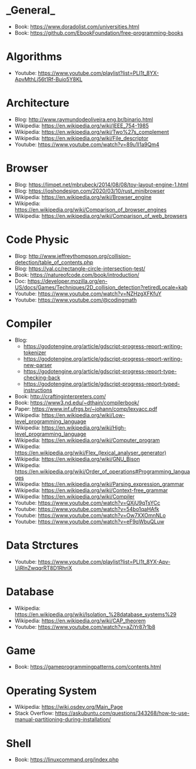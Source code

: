 # \_General\_
- Book: https://www.doradolist.com/universities.html
- Book: https://github.com/EbookFoundation/free-programming-books

# Algorithms
- Youtube: https://www.youtube.com/playlist?list=PLI1t_8YX-ApvMthLj56t1Rf-Buio5Y8KL

# Architecture
- Blog: http://www.raymundodeoliveira.eng.br/binario.html
- Wikipedia: https://en.wikipedia.org/wiki/IEEE_754-1985
- Wikipedia: https://en.wikipedia.org/wiki/Two%27s_complement
- Wikipedia: https://en.wikipedia.org/wiki/File_descriptor
- Youtube: https://www.youtube.com/watch?v=89u1I1a9Qm4

# Browser
- Blog: https://limpet.net/mbrubeck/2014/08/08/toy-layout-engine-1.html
- Blog: https://joshondesign.com/2020/03/10/rust_minibrowser
- Wikipedia: https://en.wikipedia.org/wiki/Browser_engine
- Wikipedia: https://en.wikipedia.org/wiki/Comparison_of_browser_engines
- Wikipedia: https://en.wikipedia.org/wiki/Comparison_of_web_browsers

# Code Physic
- Blog: http://www.jeffreythompson.org/collision-detection/table_of_contents.php
- Blog: https://yal.cc/rectangle-circle-intersection-test/
- Book: https://natureofcode.com/book/introduction/
- Doc: https://developer.mozilla.org/en-US/docs/Games/Techniques/2D_collision_detection?retiredLocale=kab
- Youtube: https://www.youtube.com/watch?v=NZHzgXFKfuY
- Youtube: https://www.youtube.com/@codingmath

# Compiler
- Blog:
  - https://godotengine.org/article/gdscript-progress-report-writing-tokenizer
  - https://godotengine.org/article/gdscript-progress-report-writing-new-parser
  - https://godotengine.org/article/gdscript-progress-report-type-checking-back
  - https://godotengine.org/article/gdscript-progress-report-typed-instructions
- Book: http://craftinginterpreters.com/
- Book: https://www3.nd.edu/~dthain/compilerbook/
- Paper: https://www.inf.ufrgs.br/~johann/comp/lexyacc.pdf
- Wikipedia: https://en.wikipedia.org/wiki/Low-level_programming_language
- Wikipedia: https://en.wikipedia.org/wiki/High-level_programming_language
- Wikipedia: https://en.wikipedia.org/wiki/Computer_program
- Wikipedia: https://en.wikipedia.org/wiki/Flex_(lexical_analyser_generator)
- Wikipedia: https://en.wikipedia.org/wiki/GNU_Bison
- Wikipedia: https://en.wikipedia.org/wiki/Order_of_operations#Programming_languages
- Wikipedia: https://en.wikipedia.org/wiki/Parsing_expression_grammar
- Wikipedia: https://en.wikipedia.org/wiki/Context-free_grammar
- Wikipedia: https://en.wikipedia.org/wiki/Compiler
- Youtube: https://www.youtube.com/watch?v=QXjU9qTsYCc
- Youtube: https://www.youtube.com/watch?v=54bo1qaHAfk
- Youtube: https://www.youtube.com/watch?v=Ow7XXOmnNLo
- Youtube: https://www.youtube.com/watch?v=eF9qWbuQLuw

# Data Strctures
- Youtube: https://www.youtube.com/playlist?list=PLI1t_8YX-Apv-UiRlnZwqqrRT8D1RhriX

# Database
- Wikipedia: https://en.wikipedia.org/wiki/Isolation_%28database_systems%29
- Wikipedia: https://en.wikipedia.org/wiki/CAP_theorem
- Youtube: https://www.youtube.com/watch?v=aZjYr87r1b8

# Game
- Book: https://gameprogrammingpatterns.com/contents.html

# Operating System
- Wikipedia: https://wiki.osdev.org/Main_Page
- Stack Overflow: https://askubuntu.com/questions/343268/how-to-use-manual-partitioning-during-installation/

# Shell
- Book: https://linuxcommand.org/index.php
